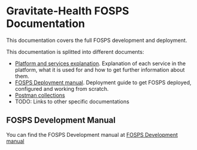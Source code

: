 # Gravitate-Health FOSPS Documentation

This documentation covers the full FOSPS development and deployment.

This documentation is splitted into different documents:
- [Platform and services explanation](./services/README.md). Explanation of each service in the platform, what it is used for and how to get further information about them.
- [FOSPS Deployment manual](./deployment/README.md). Deployment guide to get FOSPS deployed, configured and working from scratch. 
- [Postman collections](./postman/README.md)
- TODO: Links to other specific documentations

## FOSPS Development Manual

You can find the FOSPS Development manual at [FOSPS Development manual](./development/development.md)